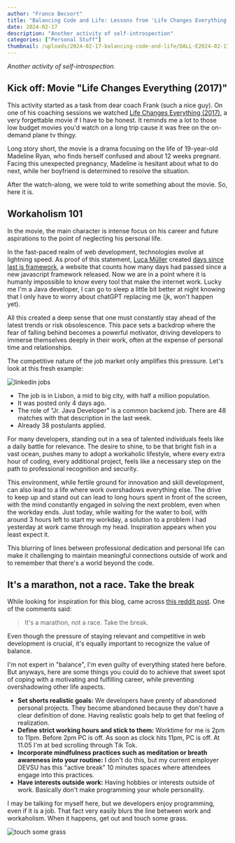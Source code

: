 ```yaml
---
author: "Franco Becvort"
title: "Balancing Code and Life: Lessons from 'Life Changes Everything'"
date: 2024-02-17
description: "Another activity of self-introspection"
categories: ["Personal Stuff"]
thumbnail: /uploads/2024-02-17-balancing-code-and-life/DALL·E2024-02-1700.53.00.jpg
---
```


_Another activity of self-introspection._

## Kick off: Movie "Life Changes Everything (2017)"

This activity started as a task from dear coach Frank (such a nice guy). On one of his coaching sessions we watched [Life Changes Everything (2017)](https://www.themoviedb.org/movie/472845-life-changes-everything), a very forgettable movie if I have to be honest. It reminds me a lot to those low budget movies you'd watch on a long trip cause it was free on the on-demand plane tv thingy.

Long story short, the movie is a drama focusing on the life of 19-year-old Madeline Ryan, who finds herself confused and about 12 weeks pregnant. Facing this unexpected pregnancy, Madeline is hesitant about what to do next, while her boyfriend is determined to resolve the situation.

After the watch-along, we were told to write something about the movie. So, here it is.

## Workaholism 101

In the movie, the main character is intense focus on his career and future aspirations to the point of neglecting his personal life.

In the fast-paced realm of web development, technologies evolve at lightning speed. As proof of this statement, [Luca Müller](https://github.com/cuvar) created [days since last js framework](https://dayssincelastjsframework.com/), a website that counts how many days had passed since a new javascript framework released. Now we are in a point where it is humanly impossible to know every tool that make the internet work. Lucky me I'm a Java developer, I can go to sleep a little bit better at night knowing that I only have to worry about chatGPT replacing me (jk, won't happen yet).

All this created a deep sense that one must constantly stay ahead of the latest trends or risk obsolescence. This pace sets a backdrop where the fear of falling behind becomes a powerful motivator, driving developers to immerse themselves deeply in their work, often at the expense of personal time and relationships.

The competitive nature of the job market only amplifies this pressure. Let's look at this fresh example:

![linkedin jobs](/uploads/2024-02-17-balancing-code-and-life/Screenshot2024-02-17014958.png)

- The job is in Lisbon, a mid to big city, with half a million population.
- It was posted only 4 days ago.
- The role of "Jr. Java Developer" is a common backend job. There are 48 matches with that description in the last week.
- Already 38 postulants applied.

For many developers, standing out in a sea of talented individuals feels like a daily battle for relevance. The desire to shine, to be that bright fish in a vast ocean, pushes many to adopt a workaholic lifestyle, where every extra hour of coding, every additional project, feels like a necessary step on the path to professional recognition and security.

This environment, while fertile ground for innovation and skill development, can also lead to a life where work overshadows everything else. The drive to keep up and stand out can lead to long hours spent in front of the screen, with the mind constantly engaged in solving the next problem, even when the workday ends. Just today, while waiting for the water to boil, with around 3 hours left to start my workday, a solution to a problem I had yesterday at work came through my head. Inspiration appears when you least expect it.

This blurring of lines between professional dedication and personal life can make it challenging to maintain meaningful connections outside of work and to remember that there's a world beyond the code.

## It's a marathon, not a race. Take the break

While looking for inspiration for this blog, came across [this reddit post](https://www.reddit.com/r/csMajors/comments/txq66w/is_it_ok_to_take_a_2_3_week_break_from_programming/). One of the comments said:

> It's a marathon, not a race. Take the break.

Even though the pressure of staying relevant and competitive in web development is crucial, it's equally important to recognize the value of balance.

I'm not expert in "balance", I'm even guilty of everything stated here before. But anyways, here are some things you could do to achieve that sweet spot of coping with a motivating and fulfilling career, while preventing overshadowing other life aspects.

- **Set shorts realistic goals:** We developers have prenty of abandoned personal projects. They become abandoned because they don't have a clear definition of done. Having realistic goals help to get that feeling of realization.
- **Define strict working hours and stick to them:** Worktime for me is 2pm to 11pm. Before 2pm PC is off. As soon as clock hits 11pm, PC is off. At 11.05 I'm at bed scrolling through Tik Tok.
- **Incorporate mindfulness practices such as meditation or breath awareness into your routine:** I don't do this, but my current employer DEVSU has this "active break" 10 minutes spaces where attendees engage into this practices.
- **Have interests outside work:** Having hobbies or interests outside of work. Basically don't make programming your whole personality​.

I may be talking for myself here, but we developers enjoy programming, even if it is a job. That fact very easily blurs the line between work and workaholism. When it happens, get out and touch some grass.

![touch some grass](/uploads/2024-02-17-balancing-code-and-life/i33g4dd12gk71.jpg)
